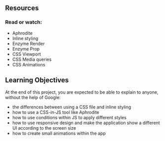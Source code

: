 ## Resources

### Read or watch:

-   Aphrodite
-   Inline styling
-   Enzyme Render
-   Enzyme Prop
-   CSS Viewport
-   CSS Media queries
-   CSS Animations

## Learning Objectives

At the end of this project, you are expected to be able to explain to anyone, without the help of Google:

-   the differences between using a CSS file and inline styling
-   how to use a CSS-in-JS tool like Aphrodite
-   how to use conditions within JS to apply different styles
-   how to use responsive design and make the application show a different UI according to the screen size
-   how to create small animations within the app
